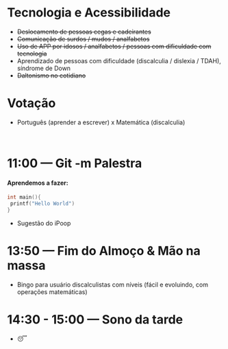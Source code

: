 # Tecnologia e Acessibilidade
* ~~Deslocamento de pessoas cegas e cadeirantes~~
* ~~Comunicação de surdos / mudos / analfabetos~~
* ~~Uso de APP por idosos / analfabetos / pessoas com dificuldade com tecnologia~~
* Aprendizado de pessoas com dificuldade (discalculia / dislexia / TDAH), síndrome de Down
* ~~Daltonismo no cotidiano~~

# Votação 
* Português (aprender a escrever) x Matemática (discalculia)
<br />

# 11:00 — Git -m Palestra
#### Aprendemos a fazer:
```C
int main(){
 printf("Hello World")
}
```
 
* Sugestão do iPoop

# 13:50 — Fim do Almoço & Mão na massa
* Bingo para usuário discalculistas com níveis (fácil e evoluindo, com operações matemáticas)

# 14:30 - 15:00 — Sono da tarde
* 😴
